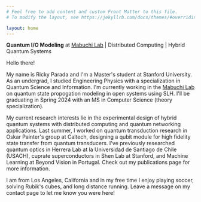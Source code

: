 ```yaml
---
# Feel free to add content and custom Front Matter to this file.
# To modify the layout, see https://jekyllrb.com/docs/themes/#overriding-theme-defaults

layout: home
---
```


**Quantum I/O Modeling** at [Mabuchi Lab](https://mabuchilab.org/) $|$ Distributed Computing $|$ Hybrid Quantum Systems

Hello there!

My name is Ricky Parada and I'm a Master's student at Stanford University.
As an undergrad, I studied Engineering Physics with a specialization in Quantum Science and Information. I'm currently working in the [Mabuchi Lab](https://mabuchilab.org/) on quantum state propogation modeling in open systems using SLH. I'll be graduating in Spring 2024 with an MS in Computer Science (theory specialization).

My current research interests lie in the experimental design of hybrid quantum systems with distributed computing and quantum networking applications.
Last summer, I worked on quantum transduction research in Oskar Painter's group at Caltech, designing a qubit module for high fidelity state transfer from quantum transducers.
I've previously researched quantum optics in Herrera Lab at la Universidad de Santiago de Chile (USACH), cuprate superconductors in Shen Lab at Stanford, and Machine Learning at Beyond Vision in Portugal.
Check out my publications page for more information.

I am from Los Angeles, California and in my free time I enjoy playing soccer, solving Rubik's cubes, and long distance running. Leave a message on my contact page to let me know you were here!